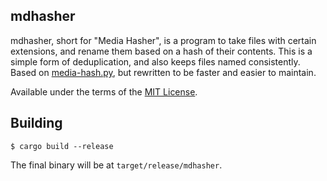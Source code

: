 ## mdhasher
mdhasher, short for "Media Hasher", is a program to take files with certain extensions, and rename them based on a hash of their contents. This is a simple form of deduplication, and also keeps files named consistently. Based on [media-hash.py](https://github.com/ammongit/scripts/blob/master/archv/media-hash.py), but rewritten to be faster and easier to maintain.

Available under the terms of the [MIT License](LICENSE).

## Building
```
$ cargo build --release
```

The final binary will be at `target/release/mdhasher`.
